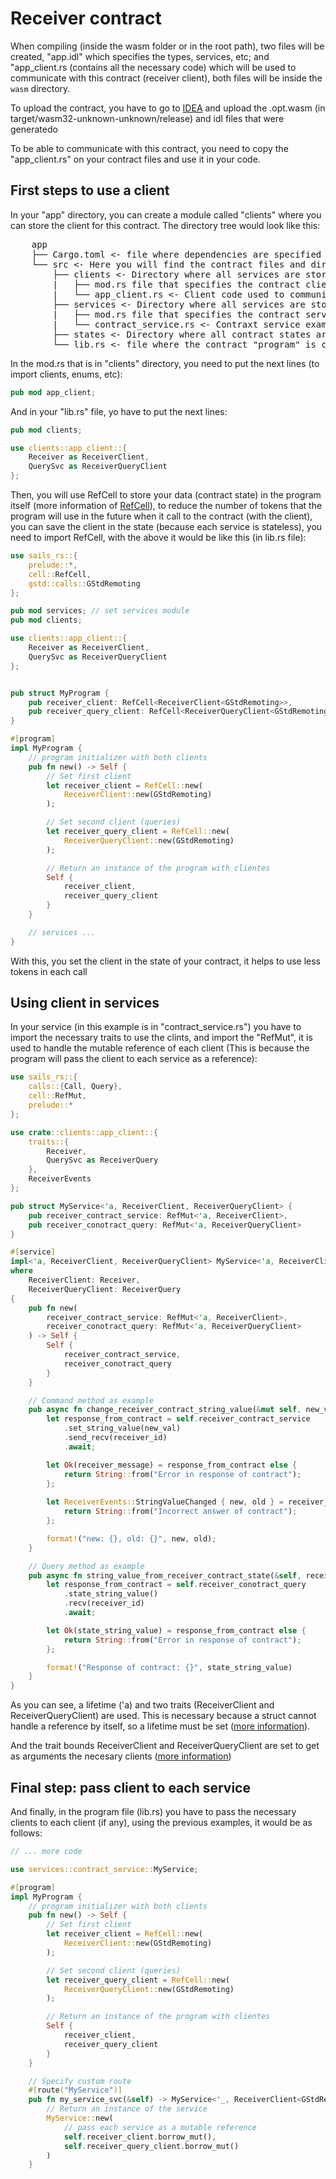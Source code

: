 # Receiver contract

When compiling (inside the wasm folder or in the root path), two files will be created, "app.idl" which specifies the types, services, etc; and "app_client.rs (contains all the necessary code) which will be used to communicate with this contract (receiver client), both files will be inside the `wasm` directory.

To upload the contract, you have to go to [IDEA](https://idea.gear-tech.io/programs?node=wss%3A%2F%2Ftestnet.vara.network) and upload the .opt.wasm (in target/wasm32-unknown-unknown/release) and idl files that were generatedo

To be able to communicate with this contract, you need to copy the "app_client.rs" on your contract files and use it in your code.

## First steps to use a client

In your "app" directory, you can create a module called "clients" where you can store the client for this contract. The directory tree would look like this: 

<pre>
    app
    ├── Cargo.toml <- file where dependencies are specified
    └── src <- Here you will find the contract files and directories
        ├── clients <- Directory where all services are stored
        |   ├── mod.rs file that specifies the contract clients module
        |   └── app_client.rs <- Client code used to communicate with the contract
        ├── services <- Directory where all services are stored
        |   ├── mod.rs file that specifies the contract services module
        |   └── contract_service.rs <- Contraxt service example
        ├── states <- Directory where all contract states are stored
        └── lib.rs <- file where the contract "program" is created
</pre>

In the mod.rs that is in "clients" directory, you need to put the next lines (to import clients, enums, etc):

```rust
pub mod app_client;
```

And in your "lib.rs" file, yo have to put the next lines:

```rust
pub mod clients;

use clients::app_client::{
    Receiver as ReceiverClient,
    QuerySvc as ReceiverQueryClient
};
```

Then, you will use RefCell to store your data (contract state) in the program itself (more information of [RefCell](https://doc.rust-lang.org/stable/book/ch15-05-interior-mutability.html)), to reduce the number of tokens that the program will use in the future when it call to the contract (with the client), you can save the client in the state (because each service is stateless), you need to import RefCell, with the above it would be like this (in lib.rs file):

```rust
use sails_rs::{
    prelude::*,
    cell::RefCell,
    gstd::calls::GStdRemoting
};

pub mod services; // set services module
pub mod clients;

use clients::app_client::{
    Receiver as ReceiverClient,
    QuerySvc as ReceiverQueryClient
};


pub struct MyProgram {
    pub receiver_client: RefCell<ReceiverClient<GStdRemoting>>,
    pub receiver_query_client: RefCell<ReceiverQueryClient<GStdRemoting>>
}

#[program]
impl MyProgram {
    // program initializer with both clients
    pub fn new() -> Self {
        // Set first client 
        let receiver_client = RefCell::new(
            ReceiverClient::new(GStdRemoting)
        );

        // Set second client (queries)
        let receiver_query_client = RefCell::new(
            ReceiverQueryClient::new(GStdRemoting)
        );

        // Return an instance of the program with clientes 
        Self {
            receiver_client,
            receiver_query_client
        }
    }

    // services ...
}
```

With this, you set the client in the state of your contract, it helps to use less tokens in each call

## Using client in services

In your service (in this example is in "contract_service.rs") you have to import the necessary traits to use the clints, and import the "RefMut", it is used to handle the mutable reference of each client (This is because the program will pass the client to each service as a reference):

```rust
use sails_rs::{
    calls::{Call, Query}, 
    cell::RefMut, 
    prelude::*
};

use crate::clients::app_client::{
    traits::{
        Receiver, 
        QuerySvc as ReceiverQuery
    },
    ReceiverEvents
};

pub struct MyService<'a, ReceiverClient, ReceiverQueryClient> {
    pub receiver_contract_service: RefMut<'a, ReceiverClient>,
    pub receiver_conotract_query: RefMut<'a, ReceiverQueryClient>
}

#[service]
impl<'a, ReceiverClient, ReceiverQueryClient> MyService<'a, ReceiverClient, ReceiverQueryClient>
where 
    ReceiverClient: Receiver,
    ReceiverQueryClient: ReceiverQuery
{
    pub fn new(
        receiver_contract_service: RefMut<'a, ReceiverClient>,
        receiver_conotract_query: RefMut<'a, ReceiverQueryClient>
    ) -> Self {
        Self {
            receiver_contract_service,
            receiver_conotract_query
        }
    }

    // Command method as example
    pub async fn change_receiver_contract_string_value(&mut self, new_val: String, receiver_id: ActorId) -> String {
        let response_from_contract = self.receiver_contract_service
            .set_string_value(new_val)
            .send_recv(receiver_id)
            .await;

        let Ok(receiver_message) = response_from_contract else {
            return String::from("Error in response of contract");
        };
        
        let ReceiverEvents::StringValueChanged { new, old } = receiver_message else {
            return String::from("Incorrect answer of contract");
        };

        format!("new: {}, old: {}", new, old);
    }

    // Query method as example
    pub async fn string_value_from_receiver_contract_state(&self, receiver_id: ActorId) -> String {
        let response_from_contract = self.receiver_conotract_query
            .state_string_value()
            .recv(receiver_id)
            .await;

        let Ok(state_string_value) = response_from_contract else {
            return String::from("Error in response of contract");
        };

        format!("Response of contract: {}", state_string_value)
    }
}
```

As you can see, a lifetime ('a) and two traits (ReceiverClient and ReceiverQueryClient) are used. This is necessary because a struct cannot handle a reference by itself, so a lifetime must be set ([more information](https://doc.rust-lang.org/stable/book/ch10-03-lifetime-syntax.html#lifetime-annotations-in-struct-definitions)).

And the trait bounds ReceiverClient and ReceiverQueryClient are set to get as arguments the necesary clients ([more information](https://doc.rust-lang.org/stable/book/ch10-02-traits.html#trait-bound-syntax))




## Final step: pass client to each service

And finally, in the program file (lib.rs) you have to pass the necessary clients to each client (if any), using the previous examples, it would be as follows:

```rust
// ... more code

use services::contract_service::MyService;

#[program]
impl MyProgram {
    // program initializer with both clients
    pub fn new() -> Self {
        // Set first client 
        let receiver_client = RefCell::new(
            ReceiverClient::new(GStdRemoting)
        );

        // Set second client (queries)
        let receiver_query_client = RefCell::new(
            ReceiverQueryClient::new(GStdRemoting)
        );

        // Return an instance of the program with clientes 
        Self {
            receiver_client,
            receiver_query_client
        }
    }

    // Specify custom route
    #[route("MyService")]
    pub fn my_service_svc(&self) -> MyService<'_, ReceiverClient<GStdRemoting>, ReceiverQueryClient<GStdRemoting>>
        // Return an instance of the service 
        MyService::new(
            // pass each service as a mutable reference 
            self.receiver_client.borrow_mut(), 
            self.receiver_query_client.borrow_mut()
        )
    }
```